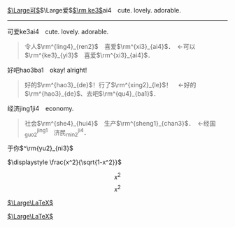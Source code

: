 <span lang=zh>
  
[$`\Large可`$&NoBreak;]()$`\Large爱`$[$`\rm ke3`$&NoBreak;]()ai4　cute. lovely. adorable.   


<hr>






可爱ke3ai4　cute. lovely. adorable.   
>令人$`\rm^{ling4}_{ren2}`$　喜爱$`\rm^{xi3}_{ai4}`$．　←可以$`\rm^{ke3}_{yi3}`$　喜爱$`\rm^{xi3}_{ai4}`$．

好吧hao3ba1　okay! alright!
>好的$`\rm^{hao3}_{de}`$！行了$`\rm^{xing2}_{le}`$！　←好的$`\rm^{hao3}_{de}`$、去吧$`\rm^{qu4}_{ba1}`$．

经济jing1ji4　economy.
>社会$`\rm^{she4}_{hui4}`$　生产$`\rm^{sheng1}_{chan3}`$．　←经国$`^\text{jing1}_\text{guo2}`$　济民$`^\text{ji4}_\text{min2}`$．

于你$`^\rm{yu2}_{ni3}`$

$`\displaystyle \frac{x^2}{\sqrt{1-x^2}}`$

$$\tag{eq 5.23a} \begin{equation} x^2 \end{equation}$$
$$\tag*{eq 5.23a} \begin{equation} x^2 \end{equation}$$

[$`\Large\LaTeX`$ ](https://katex.org/docs/supported.html)

<a href=https://katex.org/docs/supported.html>$`\Large\LaTeX`$ </a>
